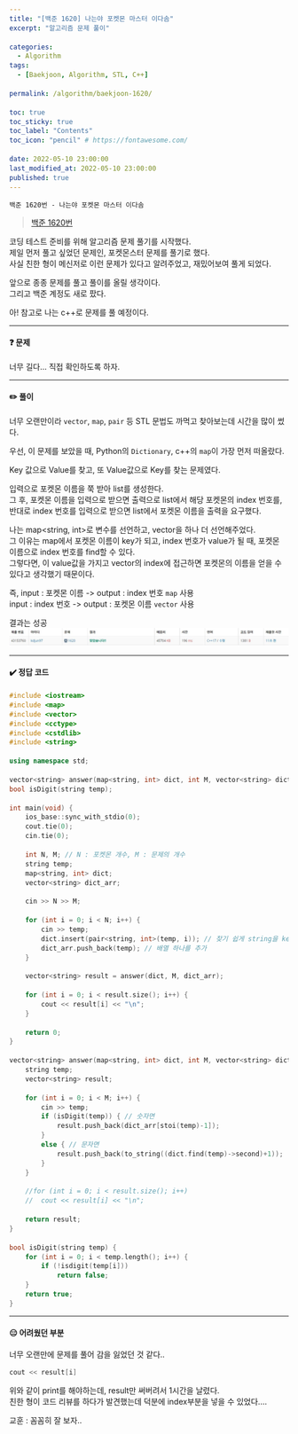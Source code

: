```yaml
---
title: "[백준 1620] 나는야 포켓몬 마스터 이다솜"
excerpt: "알고리즘 문제 풀이"

categories:
  - Algorithm
tags:
  - [Baekjoon, Algorithm, STL, C++]

permalink: /algorithm/baekjoon-1620/

toc: true
toc_sticky: true
toc_label: "Contents"
toc_icon: "pencil" # https://fontawesome.com/
 
date: 2022-05-10 23:00:00
last_modified_at: 2022-05-10 23:00:00
published: true
---
```


`백준 1620번 - 나는야 포켓몬 마스터 이다솜`  

> [백준 1620번](https://www.acmicpc.net/problem/1620)  

코딩 테스트 준비를 위해 알고리즘 문제 풀기를 시작했다.  
제일 먼저 풀고 싶었던 문제인, 포켓몬스터 문제를 풀기로 했다.  
사실 친한 형이 메신저로 이런 문제가 있다고 알려주었고, 재밌어보여 풀게 되었다.  

앞으로 종종 문제를 풀고 풀이를 올릴 생각이다.  
그리고 백준 계정도 새로 팠다.  

아! 참고로 나는 c++로 문제를 풀 예정이다.  

---

#### ❓ 문제  

너무 길다... 직접 확인하도록 하자.  

---  

#### ✏️ 풀이

너무 오랜만이라 `vector`, `map`, `pair` 등 STL 문법도 까먹고 찾아보는데 시간을 많이 썼다.  

우선, 이 문제를 보았을 때, Python의 `Dictionary`, c++의 `map`이 가장 먼저 떠올랐다.  

Key 값으로 Value를 찾고, 또 Value값으로 Key를 찾는 문제였다.  

입력으로 포켓몬 이름을 쭉 받아 list를 생성한다.  
그 후, 포켓몬 이름을 입력으로 받으면 출력으로 list에서 해당 포켓몬의 index 번호를, 반대로 index 번호를 입력으로 받으면 list에서 포켓몬 이름을 출력을 요구했다.  

나는 map<string, int>로 변수를 선언하고, vector<string>을 하나 더 선언해주었다.  
그 이유는 map에서 포켓몬 이름이 key가 되고, index 번호가 value가 될 때, 포켓몬 이름으로 index 번호를 find할 수 있다.  
그렇다면, 이 value값을 가지고 vector의 index에 접근하면 포켓몬의 이름을 얻을 수 있다고 생각했기 때문이다.  

즉, input : 포켓몬 이름 -> output : index 번호 `map` 사용  
input : index 번호 -> output : 포켓몬 이름 `vector` 사용  

결과는 성공  
![result](/assets/images/post_img/baekjoon/1620/result.JPG)  

--- 

#### ✔️ 정답 코드

```cpp  
#include <iostream>
#include <map>
#include <vector>
#include <cctype>
#include <cstdlib>
#include <string>

using namespace std;

vector<string> answer(map<string, int> dict, int M, vector<string> dict_arr);
bool isDigit(string temp);

int main(void) {
	ios_base::sync_with_stdio(0);
	cout.tie(0);
	cin.tie(0);

	int N, M; // N : 포켓몬 개수, M : 문제의 개수 
	string temp;
	map<string, int> dict;
	vector<string> dict_arr;

	cin >> N >> M;

	for (int i = 0; i < N; i++) {
		cin >> temp;
		dict.insert(pair<string, int>(temp, i)); // 찾기 쉽게 string을 key로 index를 반환하게끔 만들어줌
		dict_arr.push_back(temp); // 배열 하나를 추가
	}

	vector<string> result = answer(dict, M, dict_arr);

	for (int i = 0; i < result.size(); i++) {
		cout << result[i] << "\n";
	}

	return 0;
}

vector<string> answer(map<string, int> dict, int M, vector<string> dict_arr) {
	string temp;
	vector<string> result;

	for (int i = 0; i < M; i++) {
		cin >> temp;
		if (isDigit(temp)) { // 숫자면
			result.push_back(dict_arr[stoi(temp)-1]);
		}
		else { // 문자면
			result.push_back(to_string((dict.find(temp)->second)+1));
		}
	}

	//for (int i = 0; i < result.size(); i++)
	//	cout << result[i] << "\n";

	return result;
}

bool isDigit(string temp) {
	for (int i = 0; i < temp.length(); i++) {
		if (!isdigit(temp[i]))
			return false;
	}
	return true;
}
```

---

#### 😑 어려웠던 부분

너무 오랜만에 문제를 풀어 감을 잃었던 것 같다..  

```c++
cout << result[i]
``` 
위와 같이 print를 해야하는데, result만 써버려서 1시간을 날렸다.  
친한 형이 코드 리뷰를 하다가 발견했는데 덕분에 index부분을 넣을 수 있었다....  

교훈 : 꼼꼼히 잘 보자..  